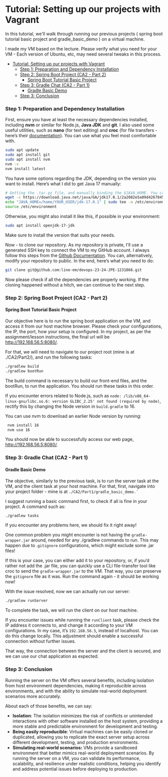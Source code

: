 # Tutorial: Setting up our projects with Vagrant

In this tutorial, we'll walk through running our previous projects ( spring boot tutorial
basic project and gradle_basic_demo ) on a virtual machine.

I made my VM based on the lecture. Please verify what you need for your VM - Each version
of Ubuntu, etc, may need several tweaks in this process.

<!-- TOC -->
* [Tutorial: Setting up our projects with Vagrant](#tutorial-setting-up-our-projects-with-vagrant)
    * [Step 1: Preparation and Dependency Installation](#step-1-preparation-and-dependency-installation)
    * [Step 2: Spring Boot Project (CA2 - Part 2)](#step-2-spring-boot-project-ca2---part-2)
        * [Spring Boot Tutorial Basic Project](#spring-boot-tutorial-basic-project)
    * [Step 3: Gradle Chat (CA2 - Part 1)](#step-3-gradle-chat-ca2---part-1)
        * [Gradle Basic Demo](#gradle-basic-demo)
    * [Step 3: Conclusion](#step-3-conclusion)
<!-- TOC -->

### Step 1: Preparation and Dependency Installation

First, ensure you have at least the necessary dependencies installed, including **nvm** or
similar for Node.js, **Java JDK** and **git**. I also used some useful utilities, such as
**nano** (for text editing) and **croc** (for file transfers - here’s
their [documentation](https://schollz.com/tinker/croc6/)). You can use what you feel most
comfortable with.

```bash
sudo apt update
sudo apt install git
sudo apt install nvm
nvm -v
nvm install latest
```

You have some options regarding the JDK, depending on the version you want to install.
Here’s what I did to get Java 17 manually:

```bash
# Getting the .tar.gz file, and manually binding the $JAVA_HOME. You can choose any jdk version you want - I used OpenJDK Java 17.
wget -c https://download.java.net/java/GA/jdk17.0.1/2a2082e5a09d4267845be086888add4f/12/GPL/openjdk-17.0.1_linux-x64_bin.tar.gz | tar -xz
echo "JAVA_HOME=/home/YOUR_USER/jdk-17.0.1" | sudo tee -a /etc/environment
source /etc/environment
```

Otherwise, you might also install it like this, if possible in your environment:

```bash
sudo apt install openjdk-17-jdk
```

Make sure to install the version that suits your needs.

Now - to clone our repository. As my repository is private, I'll use a generated SSH key
to connect the VM to my GitHub account. I always follow this steps from
the [Github Documentation](https://docs.github.com/en/authentication/connecting-to-github-with-ssh/generating-a-new-ssh-key-and-adding-it-to-the-ssh-agent).
You can, alternatively, modify your repository to public. In the end, here’s what you need
to do:

```bash
git clone git@github.com:line-em/devops-23-24-JPE-1231866.git
```

Now please check if all the dependencies are properly working. If the cloning happened
without a hitch, we can continue to the next step.

### Step 2: Spring Boot Project (CA2 - Part 2)

#### Spring Boot Tutorial Basic Project

Our objective here is to run the spring boot application on the VM, and access it from our
host machine browser. Please check your configurations, the IP, the port, how your setup
is configured.
In my project, as per the assignment/lesson instructions, the final url will
be http://192.168.56.5:8080/.

For that, we will need to navigate to our project root (mine is at ./CA2/Part2/), and run
the following tasks:

```bash
./gradlew build 
./gradlew bootRun
```

The build command is necessary to build our front-end files, and the bootRun, to run the
application. You should run these tasks in this order.

If you encounter errors related to Node.js, such
as `node: /lib/x86_64-linux-gnu/libc.so.6: version GLIBC_2.25' not found (required by node)`,
rectify this by changing the Node version in `build.gradle` to 16.

You can use nvm to download an earlier Node version by running:

```BASH
 nvm install 16 
 nvm use 16
```

You should now be able to successfully access our web page, http://192.168.56.5:8080/.

### Step 3: Gradle Chat (CA2 - Part 1)

#### Gradle Basic Demo

The objective, similarly to the previous task, is to run the server task at the VM, and
the client task at your host machine. For that, first, navigate into your project folder -
mine is at `./CA2/Part1/gradle_basic_demo.´`

I suggest running a basic command first, to check if all is fine in your project. A
command such as:

```bash
./gradlew tasks
```

If you encounter any problems here, we should fix it right away!

One common problem you might encounter is not having the `gradle-wrapper.jar` around,
needed for any ./gradlew commands to run. This may happen due to .`gitignore`
configurations, which might exclude some .jar files!

If this is your case, you can either add it to your repository, or, if you’d rather not
add the .jar file, you can quickly use a CLI file-transfer tool like croc to send
the `gradle-wrapper.jar` to the VM. That way, you can preserve the `gitignore` file as it
was. Run the command again - it should be working now!

With the issue resolved, now we can actually run our server:

```bash
./gradlew runServer
```

To complete the task, we will run the client on our host machine.

If you encounter issues while running the `runClient` task, please check the IP address it
connects to, and change it according to your VM configurations. In my case,
it’s `192.168.56.5`, instead of localhost. You can do this change locally. This adjustment
should enable a successful connection without further issues.

That way, the connection between the server and the client is secured, and we can use our
chat application as expected.

### Step 3: Conclusion

Running the server on the VM offers several benefits, including isolation from host
environment dependencies, making it reproducible across environments, and with the ability
to simulate real-world deployment scenarios more accurately.

About each of those benefits, we can say:

- **Isolation**: The isolation minimizes the risk of conflicts or unintended interactions
  with other software installed on the host system, providing a more stable and
  predictable environment for development and testing.
- **Being easily reproducible**: Virtual machines can be easily cloned or duplicated,
  allowing you to replicate the exact server setup across different development, testing,
  and production environments.
- **Simulating real-world scenarios:** VMs provide a sandboxed environment that better
  mimics real-world deployment scenarios. By running the server on a VM, you can validate
  its performance, scalability, and resilience under realistic conditions, helping you
  identify and address potential issues before deploying to production.